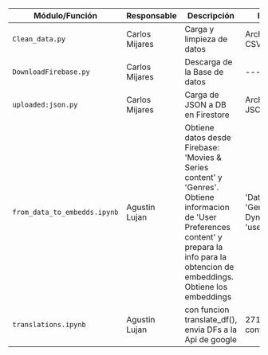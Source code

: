 | **Módulo/Función**     | **Responsable**  | **Descripción**              | **Inputs**              | **Outputs**              |
|------------------------|-----------------|-----------------------------|-------------------------|--------------------------|
| `Clean_data.py`         | Carlos Mijares      | Carga y limpieza de datos   | Archivos CSV      | DataFrame limpio        |
| `DownloadFirebase.py` |   Carlos Mijares     | Descarga de la Base de datos |  -------            |  DataFrame Bruto   |
| `uploaded:json.py`       |  Carlos Mijares     |  Carga de JSON a DB en Firestore     |  Archivo JSON  |  --------      |
| `from_data_to_embedds.ipynb`    |  Agustin Lujan     | Obtiene datos desde Firebase: 'Movies & Series content' y 'Genres'. Obtiene informacion de 'User Preferences content' y prepara la info para la obtencion de embeddings. Obtiene los embeddings | 'Data_Clean', 'Genres_DB', DynamoDB 'user_pref...'  | Embeddings to ¿VERTEX?  |
| `translations.ipynb`       |  Agustin Lujan     |  con funcion translate_df(), envia DFs a la Api de google     |  271k de contenidos  |  devuelve el DF con columnas 'translated'  |
